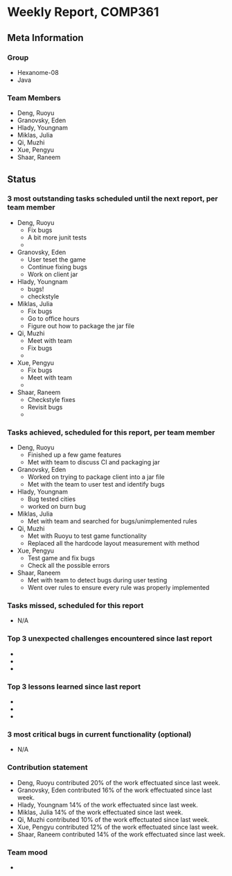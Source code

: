# Weekly Report, COMP361

## Meta Information

### Group

 * Hexanome-08
 * Java

### Team Members

 * Deng, Ruoyu
 * Granovsky, Eden
 * Hlady, Youngnam
 * Miklas, Julia
 * Qi, Muzhi
 * Xue, Pengyu
 * Shaar, Raneem

## Status

### 3 most outstanding tasks scheduled until the next report, per team member

 * Deng, Ruoyu
    * Fix bugs
    * A bit more junit tests
    * 
 * Granovsky, Eden
    * User teset the game
    * Continue fixing bugs
    * Work on client jar
 * Hlady, Youngnam
    * bugs!
    * checkstyle
 * Miklas, Julia
    * Fix bugs
    * Go to office hours
    * Figure out how to package the jar file
 * Qi, Muzhi
    * Meet with team
    * Fix bugs
    * 
 * Xue, Pengyu
    * Fix bugs
    * Meet with team
    * 
 * Shaar, Raneem
    * Checkstyle fixes
    * Revisit bugs
    *  

### Tasks achieved, scheduled for this report, per team member

 * Deng, Ruoyu
    * Finished up a few game features
    * Met with team to discuss CI and packaging jar
 * Granovsky, Eden
    * Worked on trying to package client into a jar file
    * Met with the team to user test and identify bugs
 * Hlady, Youngnam
    * Bug tested cities
    * worked on burn bug
 * Miklas, Julia
    * Met with team and searched for bugs/unimplemented rules
 * Qi, Muzhi
    * Met with Ruoyu to test game functionality
    * Replaced all the hardcode layout measurement with method
 * Xue, Pengyu
    * Test game and fix bugs
    * Check all the possible errors
 * Shaar, Raneem
    * Met with team to detect bugs during user testing
    * Went over rules to ensure every rule was properly implemented

### Tasks missed, scheduled for this report

 * N/A

### Top 3 unexpected challenges encountered since last report

  * 
  * 
  * 

### Top 3 lessons learned since last report

  * 
  * 
  * 

### 3 most critical bugs in current functionality (optional)

  * N/A

### Contribution statement

 * Deng, Ruoyu contributed 20% of the work effectuated since last week.
 * Granovsky, Eden contributed 16% of the work effectuated since last week.
 * Hlady, Youngnam 14% of the work effectuated since last week.
 * Miklas, Julia 14% of the work effectuated since last week.
 * Qi, Muzhi contributed 10% of the work effectuated since last week.
 * Xue, Pengyu contributed 12% of the work effectuated since last week.
 * Shaar, Raneem contributed 14% of the work effectuated since last week.

### Team mood

 *
